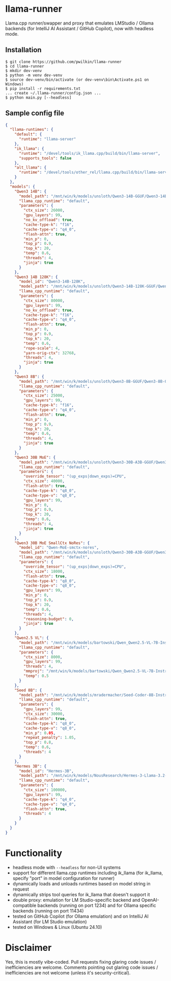 # llama-runner
Llama.cpp runner/swapper and proxy that emulates LMStudio / Ollama backends (for IntelliJ AI Assistant / GitHub Copilot), now with headless mode.

## Installation

```
$ git clone https://github.com/pwilkin/llama-runner
$ cd llama-runner
$ mkdir dev-venv
$ python -m venv dev-venv
$ source dev-venv/bin/activate (or dev-venv\bin\Activate.ps1 on Windows)
$ pip install -r requirements.txt
... create ~/.llama-runner/config.json ...
$ python main.py [--headless]
```

## Sample config file

```json
{
  "llama-runtimes": {
    "default": {
      "runtime": "llama-server"
    },
    "ik_llama": {
      "runtime": "/devel/tools/ik_llama.cpp/build/bin/llama-server",
      "supports_tools": false
    },
    "alt_llama": {
      "runtime": "/devel/tools/other_rel/llama.cpp/build/bin/llama-server"
    }
  },
  "models": {
    "Qwen3 14B": {
      "model_path": "/mnt/win/k/models/unsloth/Qwen3-14B-GGUF/Qwen3-14B-Q4_K_S.gguf",
      "llama_cpp_runtime": "default",
      "parameters": {
        "ctx_size": 26000,
        "gpu_layers": 99,
        "no_kv_offload": true,
        "cache-type-k": "f16",
        "cache-type-v": "q4_0",
        "flash-attn": true,
        "min_p": 0,
        "top_p": 0.9,
        "top_k": 20,
        "temp": 0.6,
        "threads": 4,
        "jinja": true
      }
    },
    "Qwen3 14B 128K": {
      "model_id": "Qwen3-14B-128K",
      "model_path": "/mnt/win/k/models/unsloth/Qwen3-14B-128K-GGUF/Qwen3-14B-128K-IQ4_NL.gguf",
      "llama_cpp_runtime": "default",
      "parameters": {
        "ctx_size": 80000,
        "gpu_layers": 99,
        "no_kv_offload": true,
        "cache-type-k": "f16",
        "cache-type-v": "q4_0",
        "flash-attn": true,
        "min_p": 0,
        "top_p": 0.9,
        "top_k": 20,
        "temp": 0.6,
        "rope-scale": 4,
        "yarn-orig-ctx": 32768,
        "threads": 4,
        "jinja": true
      }
    },
    "Qwen3 8B": {
      "model_path": "/mnt/win/k/models/unsloth/Qwen3-8B-GGUF/Qwen3-8B-Q5_K_M.gguf",
      "llama_cpp_runtime": "default",
      "parameters": {
        "ctx_size": 25000,
        "gpu_layers": 99,
        "cache-type-k": "f16",
        "cache-type-v": "q4_0",
        "flash-attn": true,
        "min_p": 0,
        "top_p": 0.9,
        "top_k": 20,
        "temp": 0.6,
        "threads": 4,
        "jinja": true
      }
    },
    "Qwen3 30B MoE": {
      "model_path": "/mnt/win/k/models/unsloth/Qwen3-30B-A3B-GGUF/Qwen3-30B-A3B-UD-Q4_K_XL.gguf",
      "llama_cpp_runtime": "default",
      "parameters": {
        "override_tensor": "(up_exps|down_exps)=CPU",
        "ctx_size": 40000,
        "flash-attn": true,
        "cache-type-k": "q8_0",
        "cache-type-v": "q8_0",
        "gpu_layers": 99,
        "min_p": 0,
        "top_p": 0.9,
        "top_k": 20,
        "temp": 0.6,
        "threads": 4,
        "jinja": true
      }
    },
    "Qwen3 30B MoE SmallCtx NoRes": {
      "model_id": "Qwen-MoE-smctx-nores",
      "model_path": "/mnt/win/k/models/unsloth/Qwen3-30B-A3B-GGUF/Qwen3-30B-A3B-UD-Q4_K_XL.gguf",
      "llama_cpp_runtime": "default",
      "parameters": {
        "override_tensor": "(up_exps|down_exps)=CPU",
        "ctx_size": 18000,
        "flash-attn": true,
        "cache-type-k": "q8_0",
        "cache-type-v": "q8_0",
        "gpu_layers": 99,
        "min_p": 0,
        "top_p": 0.9,
        "top_k": 20,
        "temp": 0.6,
        "threads": 4,
        "reasoning-budget": 0,
        "jinja": true
      }
    },
    "Qwen2.5 VL": {
      "model_path": "/mnt/win/k/models/bartowski/Qwen_Qwen2.5-VL-7B-Instruct-GGUF/Qwen_Qwen2.5-VL-7B-Instruct-Q4_K_M.gguf",
      "llama_cpp_runtime": "default",
      "parameters": {
        "ctx_size": 8000,
        "gpu_layers": 99,
        "threads": 4,
        "mmproj": "/mnt/win/k/models/bartowski/Qwen_Qwen2.5-VL-7B-Instruct-GGUF/mmproj-Qwen_Qwen2.5-VL-7B-Instruct-f16.gguf",
        "temp": 0.5
      }
    }, 
    "Seed 8B": {
      "model_path": "/mnt/win/k/models/mradermacher/Seed-Coder-8B-Instruct-i1-GGUF/Seed-Coder-8B-Instruct.i1-Q5_K_S.gguf",
      "llama_cpp_runtime": "default",
      "parameters": {
        "gpu_layers": 99,
        "ctx_size": 30000,
        "flash-attn": true,
        "cache-type-k": "q8_0",
        "cache-type-v": "q8_0",
        "min_p": 0.05,
        "repeat_penalty": 1.05,
        "top_p": 0.8,
        "temp": 0.6,
        "threads": 4
      }
    },
    "Hermes 3B": {
      "model_id": "Hermes-3B",
      "model_path": "/mnt/win/k/models/NousResearch/Hermes-3-Llama-3.2-3B-GGUF/Hermes-3-Llama-3.2-3B.Q5_K_M.gguf",
      "llama_cpp_runtime": "default",
      "parameters": {
        "ctx_size": 100000,
        "gpu_layers": 99,
        "cache-type-k": "q4_0",
        "cache-type-v": "q4_0",
        "flash-attn": true,
        "threads": 4
      }
    }
  }
}
```

# Functionality
* headless mode with `--headless` for non-UI systems
* support for different llama.cpp runtimes including ik_llama (for ik_llama, specify "port" in model configuration for runner)
* dynamically loads and unloads runtimes based on model string in request
* dynamically strips tool queries for ik_llama that doesn't support it
* double proxy: emulation for LM Studio-specific backend and OpenAI-compatible backends (running on port 1234) and for Ollama specific backends (running on port 11434)
* tested on GitHub Copilot (for Ollama emulation) and on IntelliJ AI Assistant (for LM Studio emulation)
* tested on Windows & Linux (Ubuntu 24.10)

# Disclaimer

Yes, this is mostly vibe-coded. Pull requests fixing glaring code issues / inefficiencies are welcome. Comments pointing out glaring code issues / inefficiencies are not welcome (unless it's security-critical).
